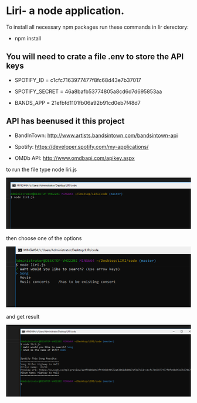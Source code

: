 # Liri-  a node application.

To install all necessary npm packages run these commands in lir derectory:
* npm install 

## You will need to crate a file .env to store the API keys

* SPOTIFY_ID = c1cfc7163977477f8fc68d43e7b37017
* SPOTIFY_SECRET = 46a8bafb53774805a8cd6d7d695853aa

* BANDS_APP = 21efbfd1101fb06a92b91cd0eb7f48d7


## API has beenused it this project
* BandInTown: http://www.artists.bandsintown.com/bandsintown-api

* Spotify: https://developer.spotify.com/my-applications/

* OMDb API: http://www.omdbapi.com/apikey.aspx


to run the file type node liri.js

![to run the file type node liri.js](pictures/liri.js.PNG)

then choose one of the options 

![coose option](pictures/options.PNG)

and get result

![result](pictures/result.PNG)


